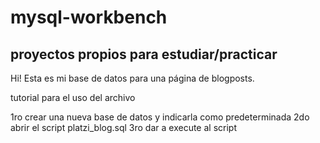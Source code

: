 # mysql-workbench
proyectos propios para estudiar/practicar
-------------------------------------------------------------------------------------------------------------

Hi! 
Esta es mi base de datos para una página de blogposts.


tutorial para el uso del archivo

1ro crear una nueva base de datos y indicarla como predeterminada
2do abrir el script platzi_blog.sql 
3ro dar a execute al script
